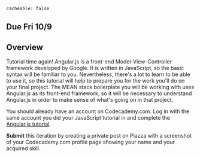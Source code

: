 ```
cacheable: false
```
## **Due Fri 10/9**

## Overview

Tutorial time again! Angular.js is a front-end Model-View-Controller framework developed by Google. It is written in JavaScript, so the basic syntax will be familiar to you. Nevertheless, there's a lot to learn to be able to use it, so this tutorial will help to prepare you for the work you'll do on your final project. The MEAN stack boilerplate you will be working with uses Angular.js as its front-end framework, so it will be necessary to understand Angular.js in order to make sense of what's going on in that project.

You should already have an account on Codecademy.com. Log in with the same account you did your JavaScript tutorial in and complete the [Angular.js tutorial](https://www.codecademy.com/courses/learn-angularjs).

**Submit** this iteration by creating a private post on Piazza with a screenshot of your Codecademy.com profile page showing your name and your acquired skill.
